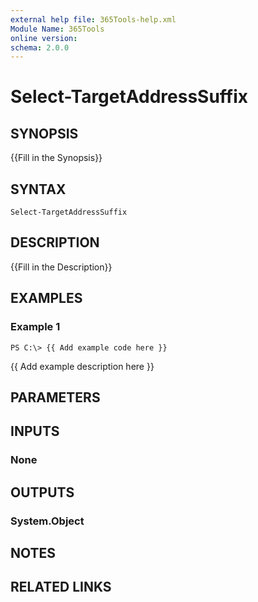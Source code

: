 ```yaml
---
external help file: 365Tools-help.xml
Module Name: 365Tools
online version: 
schema: 2.0.0
---
```


# Select-TargetAddressSuffix

## SYNOPSIS
{{Fill in the Synopsis}}

## SYNTAX

```
Select-TargetAddressSuffix
```

## DESCRIPTION
{{Fill in the Description}}

## EXAMPLES

### Example 1
```
PS C:\> {{ Add example code here }}
```

{{ Add example description here }}

## PARAMETERS

## INPUTS

### None


## OUTPUTS

### System.Object

## NOTES

## RELATED LINKS


